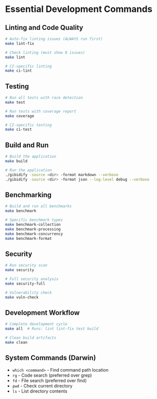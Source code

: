 # Essential Development Commands

## Linting and Code Quality
```bash
# Auto-fix linting issues (ALWAYS run first)
make lint-fix

# Check linting (must show 0 issues)
make lint

# CI-specific linting
make ci-lint
```

## Testing
```bash
# Run all tests with race detection
make test

# Run tests with coverage report
make coverage

# CI-specific testing
make ci-test
```

## Build and Run
```bash
# Build the application
make build

# Run the application
./gibidify -source <dir> -format markdown --verbose
./gibidify -source <dir> -format json --log-level debug --verbose
```

## Benchmarking
```bash
# Build and run all benchmarks
make benchmark

# Specific benchmark types
make benchmark-collection
make benchmark-processing
make benchmark-concurrency
make benchmark-format
```

## Security
```bash
# Run security scan
make security

# Full security analysis
make security-full

# Vulnerability check
make vuln-check
```

## Development Workflow
```bash
# Complete development cycle
make all  # Runs: lint lint-fix test build

# Clean build artifacts
make clean
```

## System Commands (Darwin)
- `which <command>` - Find command path location
- `rg` - Code search (preferred over grep)
- `fd` - File search (preferred over find)
- `pwd` - Check current directory
- `ls` - List directory contents
